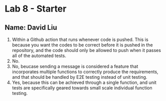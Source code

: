 # Lab 8 - Starter
## Name: David Liu
1. Within a Github action that runs whenever code is pushed. This is because you want the codes to be correct before it is pushed in the repository, and the code should only be allowed to push when it passes all of the automated tests.
2. No. 
3. No, beucase sending a message is considered a feature that incorporates multiple functions to correctly produce the requirements, and that should be handled by E2E testing instead of unit testing.
4. Yes, because this can be achieved through a single function, and unit tests are specifically geared towards small scale individual function testing. 

